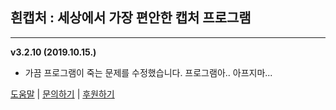 ## **흰캡처 : 세상에서 가장 편안한 캡처 프로그램**
---
**v3.2.10 (2019.10.15.)**

* 가끔 프로그램이 죽는 문제를 수정했습니다. 프로그램아.. 아프지마...

[도움말](https://docs.tflow.co.kr) | [문의하기](http://tflow.co.kr/contact) | [후원하기](http://tflow.co.kr/donate)

　
